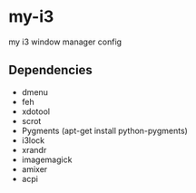 # my-i3
my i3 window manager config

## Dependencies
- dmenu
- feh
- xdotool
- scrot
- Pygments (apt-get install python-pygments)
- i3lock
- xrandr
- imagemagick
- amixer
- acpi
